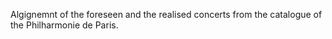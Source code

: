 Algignemnt of the foreseen and the realised concerts from the catalogue of the Philharmonie de Paris.
